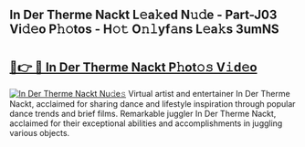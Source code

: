 ## In Der Therme Nackt L𝚎a𝚔ed N𝚞𝚍e - Part-J03 Vi𝚍𝚎o P𝚑𝚘tos - H𝚘𝚝 O𝚗𝚕yf𝚊ns L𝚎a𝚔s 3umNS

# <h2><a href="http://kfcidta.oniu.top/?m=In+Der+Therme+Nackt">🔗👉 🔴 In Der Therme Nackt P𝚑ot𝚘𝚜 V𝚒d𝚎o</a></h2>

[![In Der Therme Nackt Nu𝚍e𝚜](https://i.imgur.com/0qMVB7G.gif)](http://kfcidta.oniu.top/?m=In+Der+Therme+Nackt)
Virtual artist and entertainer In Der Therme Nackt, acclaimed for sharing dance and lifestyle inspiration through popular dance trends and brief films. Remarkable juggler In Der Therme Nackt, acclaimed for their exceptional abilities and accomplishments in juggling various objects.  
